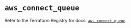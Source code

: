 # `aws_connect_queue`

Refer to the Terraform Registry for docs: [`aws_connect_queue`](https://registry.terraform.io/providers/hashicorp/aws/5.78.0/docs/resources/connect_queue).
